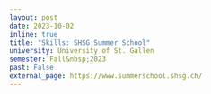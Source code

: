 ```yaml
---
layout: post
date: 2023-10-02
inline: true
title: "Skills: SHSG Summer School"
university: University of St. Gallen
semester: Fall&nbsp;2023
past: False
external_page: https://www.summerschool.shsg.ch/
---
```

